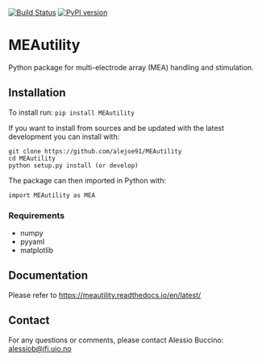 [![Build Status](https://travis-ci.org/alejoe91/MEAutility.svg?branch=master)](https://travis-ci.org/alejoe91/MEAutility) [![PyPI version](https://badge.fury.io/py/MEAutility.svg)](https://badge.fury.io/py/MEAutility)

# MEAutility

Python package for multi-electrode array (MEA) handling and stimulation.

## Installation

To install run:
`pip install MEAutility`

If you want to install from sources and be updated with the latest development you can install with:
```
git clone https://github.com/alejoe91/MEAutility
cd MEAutility
python setup.py install (or develop)
```

The package can then imported in Python with:

`import MEAutility as MEA`

### Requirements
- numpy
- pyyaml
- matplotlib

## Documentation

Please refer to https://meautility.readthedocs.io/en/latest/ 

## Contact

For any questions or comments, please contact Alessio Buccino: alessiob@ifi.uio.no
